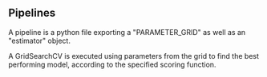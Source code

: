 ## Pipelines
A pipeline is a python file exporting a "PARAMETER_GRID" as well as an "estimator" object.

A GridSearchCV is executed using parameters from the grid to find the best performing model, according
to the specified scoring function.